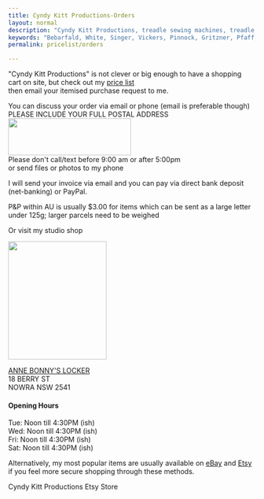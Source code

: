 ```yaml
---
title: Cyndy Kitt Productions-Orders
layout: normal
description: "Cyndy Kitt Productions, treadle sewing machines, treadle sewing machine parts, sewing machine parts, vintage treadle sewing machines, reproduction sewing machine manuals, sewing machine manual, sewing, clothing, accessories, costume, bags, eco friendly, green machine, craft, treadle, design, eco sewing, sustainable craft"
keywords: "Bebarfald, White, Singer, Vickers, Pinnock, Gritzner, Pfaff, treadle sewing machine, vintage sewing machine, sewing machine manual, sewing"
permalink: pricelist/orders

---
```


<div class="container mb-4">
<div class="row">
<div class="col-12 text-center">
<p class="h3">"Cyndy Kitt Productions" is not clever or big enough to have a shopping cart on site, but check out my <a href="index.html">price list</a> <br/> then email your itemised purchase request to me.</p>
<p class="h3">You can discuss your order via email or phone (email is preferable though)<br>
PLEASE INCLUDE YOUR FULL POSTAL ADDRESS<br>
<img src="{{ "assets/pic/email.png" | relative_url }}" width="250" height="75"> <br>
Please don't call/text before 9:00 am or after 5:00pm<br>
or send files or photos to my phone</p>
<p> I will send your invoice via email and you can pay via 
direct bank deposit (net-banking) or PayPal.
</p>
<p>P&amp;P within AU is usually $3.00 for items which can be sent as a large letter under 125g; larger parcels need to be weighed</p>
<p class="h3">Or visit my studio shop</p>
<p><img src="{{ "assets/pic/abl.png" | relative_url }}" width="200" height="240"></p>
<p class="h4"><a href="https://anne-bonnys-locker.business.site/">ANNE BONNY'S LOCKER</a><br>
18 BERRY ST<br>
NOWRA NSW 2541</p>
<h4 class="mt-4"> Opening Hours</h4>
<p class="h4 mb-4">Tue: Noon till 4:30PM (ish) <br>
Wed: Noon till 4:30PM (ish) <br>
Fri: Noon till 4:30PM (ish) <br>
Sat: Noon till 4:30PM (ish) </p>
<p class="h4"> Alternatively, my most popular items are usually available on <a href="http://stores.ebay.com.au/Cyndy-Kitt-Productions">eBay</a> and <a href="//www.etsy.com/shop/cyndykitt">Etsy</a> if you feel more secure shopping through these methods.</p>
<p class="h2">Cyndy Kitt Productions Etsy Store</p>
<script type="text/javascript" src="//www.etsy.com/etsy_mini.js"></script>
<script type="text/javascript">new EtsyNameSpace.Mini(5963395, 'shop','gallery',3,3).renderIframe();</script>
 </div><!-- end col -->
</div><!-- end row -->
</div><!-- end container -->
